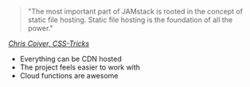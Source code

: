 >"The most important part of JAMstack is rooted in the concept of static file hosting. Static file hosting is the foundation of all the power."

_[Chris Coiyer, CSS-Tricks](https://css-tricks.com/jamstack-more-like-shamstack/)_


- Everything can be CDN hosted
- The project feels easier to work with
- Cloud functions are awesome

